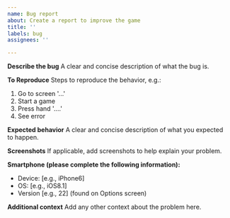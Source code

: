 ```yaml
---
name: Bug report
about: Create a report to improve the game
title: ''
labels: bug
assignees: ''

---
```


**Describe the bug**
A clear and concise description of what the bug is.

**To Reproduce**
Steps to reproduce the behavior, e.g.:
1. Go to screen '...'
2. Start a game
3. Press hand '....'
4. See error

**Expected behavior**
A clear and concise description of what you expected to happen.

**Screenshots**
If applicable, add screenshots to help explain your problem.

**Smartphone (please complete the following information):**
 - Device: [e.g., iPhone6]
 - OS: [e.g., iOS8.1]
 - Version [e.g., 22] (found on Options screen)

**Additional context**
Add any other context about the problem here.
